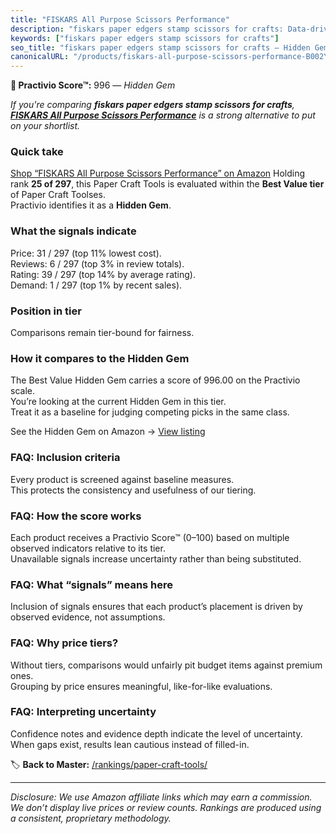 ```yaml
---
title: "FISKARS All Purpose Scissors Performance"
description: "fiskars paper edgers stamp scissors for crafts: Data-driven within Best Value ranking using the Practivio Score™. Positioned by quality, value, demand, findabi…"
keywords: ["fiskars paper edgers stamp scissors for crafts"]
seo_title: "fiskars paper edgers stamp scissors for crafts — Hidden Gem Best Value (2025)"
canonicalURL: "/products/fiskars-all-purpose-scissors-performance-B002YIP97K/"
---
```


**💎 Practivio Score™:** 996 — _Hidden Gem_


*If you're comparing **fiskars paper edgers stamp scissors for crafts**, **[FISKARS All Purpose Scissors Performance](https://www.amazon.com/dp/B002YIP97K?tag=practivio-20)** is a strong alternative to put on your shortlist.*
### Quick take
[Shop “FISKARS All Purpose Scissors Performance” on Amazon](https://www.amazon.com/dp/B002YIP97K?tag=practivio-20)
Holding rank **25 of 297**, this Paper Craft Tools is evaluated within the **Best Value tier** of Paper Craft Toolses.  
Practivio identifies it as a **Hidden Gem**.

### What the signals indicate
Price: 31 / 297 (top 11% lowest cost).  
Reviews: 6 / 297 (top 3% in review totals).  
Rating: 39 / 297 (top 14% by average rating).  
Demand: 1 / 297 (top 1% by recent sales).

### Position in tier
Comparisons remain tier-bound for fairness.

### How it compares to the Hidden Gem
The Best Value Hidden Gem carries a score of 996.00 on the Practivio scale.  
You’re looking at the current Hidden Gem in this tier.  
Treat it as a baseline for judging competing picks in the same class.  

See the Hidden Gem on Amazon → [View listing](https://www.amazon.com/dp/B002YIP97K?tag=practivio-20)

### FAQ: Inclusion criteria
Every product is screened against baseline measures.  
This protects the consistency and usefulness of our tiering.

### FAQ: How the score works
Each product receives a Practivio Score™ (0–100) based on multiple observed indicators relative to its tier.  
Unavailable signals increase uncertainty rather than being substituted.

### FAQ: What “signals” means here
Inclusion of signals ensures that each product’s placement is driven by observed evidence, not assumptions.

### FAQ: Why price tiers?
Without tiers, comparisons would unfairly pit budget items against premium ones.  
Grouping by price ensures meaningful, like-for-like evaluations.

### FAQ: Interpreting uncertainty
Confidence notes and evidence depth indicate the level of uncertainty.  
When gaps exist, results lean cautious instead of filled-in.


🏷️ **Back to Master:** [/rankings/paper-craft-tools/](/rankings/paper-craft-tools/)

---
_Disclosure: We use Amazon affiliate links which may earn a commission. We don’t display live prices or review counts. Rankings are produced using a consistent, proprietary methodology._
